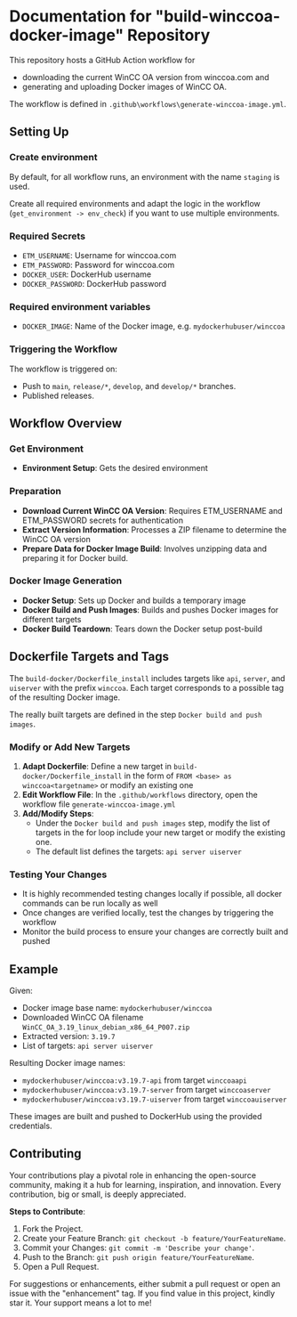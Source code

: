 # Documentation for "build-winccoa-docker-image" Repository

This repository hosts a GitHub Action workflow for
- downloading the current WinCC OA version from winccoa.com and
- generating and uploading Docker images of WinCC OA.

The workflow is defined in `.github\workflows\generate-winccoa-image.yml`.

## Setting Up

### Create environment
By default, for all workflow runs, an environment with the name `staging` is used.

Create all required environments and adapt the logic in the workflow (`get_environment -> env_check`) if you want to use multiple environments.

### Required Secrets
- `ETM_USERNAME`: Username for winccoa.com
- `ETM_PASSWORD`: Password for winccoa.com
- `DOCKER_USER`: DockerHub username
- `DOCKER_PASSWORD`: DockerHub password

### Required environment variables
- `DOCKER_IMAGE`: Name of the Docker image, e.g. `mydockerhubuser/winccoa`

### Triggering the Workflow
The workflow is triggered on:
- Push to `main`, `release/*`, `develop`, and `develop/*` branches.
- Published releases.

## Workflow Overview

### Get Environment
- **Environment Setup**: Gets the desired environment

### Preparation
- **Download Current WinCC OA Version**: Requires ETM_USERNAME and ETM_PASSWORD secrets for authentication​​
- **Extract Version Information**: Processes a ZIP filename to determine the WinCC OA version​​
- **Prepare Data for Docker Image Build**: Involves unzipping data and preparing it for Docker build​​.

### Docker Image Generation
- **Docker Setup**: Sets up Docker and builds a temporary image
- **Docker Build and Push Images**: Builds and pushes Docker images for different targets
- **Docker Build Teardown**: Tears down the Docker setup post-build​​

## Dockerfile Targets and Tags
The `build-docker/Dockerfile_install` includes targets like `api`, `server`, and `uiserver` with the prefix `winccoa`. Each target corresponds to a possible tag of the resulting Docker image.

The really built targets are defined in the step `Docker build and push images`.

### Modify or Add New Targets

1. **Adapt Dockerfile**: Define a new target in `build-docker/Dockerfile_install` in the form of `FROM <base> as winccoa<targetname>` or modify an existing one
2. **Edit Workflow File**: In the `.github/workflows` directory, open the workflow file `generate-winccoa-image.yml`
3. **Add/Modify Steps**:
   - Under the `Docker build and push images` step, modify the list of targets in the for loop include your new target or modify the existing one.
   - The default list defines the targets: `api server uiserver`

### Testing Your Changes
- It is highly recommended testing changes locally if possible, all docker commands can be run locally as well
- Once changes are verified locally, test the changes by triggering the workflow
- Monitor the build process to ensure your changes are correctly built and pushed

## Example
Given:
- Docker image base name: `mydockerhubuser/winccoa`
- Downloaded WinCC OA filename `WinCC_OA_3.19_linux_debian_x86_64_P007.zip`
- Extracted version: `3.19.7`
- List of targets: `api server uiserver`

Resulting Docker image names:
- `mydockerhubuser/winccoa:v3.19.7-api` from target `winccoaapi`
- `mydockerhubuser/winccoa:v3.19.7-server` from target `winccoaserver`
- `mydockerhubuser/winccoa:v3.19.7-uiserver` from target `winccoauiserver`

These images are built and pushed to DockerHub using the provided credentials.

## Contributing

Your contributions play a pivotal role in enhancing the open-source community, making it a hub for learning, inspiration, and innovation. Every contribution, big or small, is deeply appreciated.

**Steps to Contribute**:
1. Fork the Project.
2. Create your Feature Branch: `git checkout -b feature/YourFeatureName`.
3. Commit your Changes: `git commit -m 'Describe your change'`.
4. Push to the Branch: `git push origin feature/YourFeatureName`.
5. Open a Pull Request.

For suggestions or enhancements, either submit a pull request or open an issue with the "enhancement" tag. If you find value in this project, kindly star it. Your support means a lot to me!
